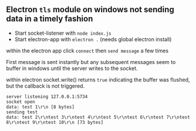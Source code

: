 ## Electron `tls` module on windows not sending data in a timely fashion

* Start socket-listener with `node index.js`
* Start electron-app with `electron .`  (needs global electron install)

within the electron app click `connect` then `send message` a few times

First message is sent instantly but any subsequent messages seem to buffer in windows until the server writes to the socket.

within electron socket.write() returns `true` indicating the buffer was flushed, but the callback is not triggered.

```
server listening 127.0.0.1:5734
socket open
data: test 1\r\n [8 bytes]
sending test
data: test 2\r\ntest 3\r\ntest 4\r\ntest 5\r\ntest 6\r\ntest 7\r\ntest 8\r\ntest 9\r\ntest 10\r\n [73 bytes]
```

